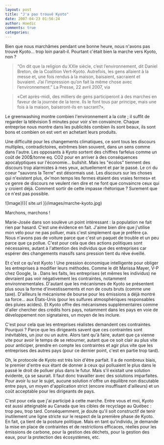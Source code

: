 ```yaml
---
layout: post
title: "J'a pas trouvé Kyoto"
date: 2007-04-23 01:56:24
author: Hoedic
comments: true
categories: 
---
```



Bien que nous marchâmes pendant une bonne heure, nous n'avons pas trouvé Kyoto... trop loin parait-il. Pourtant c'était bien la marche vers Kyoto, non ?

<blockquote class="citation">
&#8220;On dit que la religion du XXIe siècle, c&#8217;est l&#8217;environnement, dit Daniel Breton, de la Coalition Vert-Kyoto. Autrefois, les gens allaient à la messe et, une fois rendus à la maison, baisaient, sacraient et buvaient. J&#8217;ai l&#8217;impression qu&#8217;on fait la même chose avec l&#8217;environnement.&#8221; La Presse, 22 avril 2007, via 
</blockquote>

<blockquote class="citation">
«Cet après-midi, des milliers de gens participeront à des marches en faveur de la journée de la terre. Ils le font tous par principe, mais une fois à la maison, baiseront-ils en sacrant?», </blockquote>

Le greenwashing montre combien l'environnement a la cote ; il suffit de regarder la télévision 5 minutes pour voir s'en convaincre. Chaque entreprise nous montre dans les publicités combien ils sont beaux, ils sont bons et combien on est vert en achetant leurs produits.

Une difficulté pour les changements climatiques, ce sont tous les discours multiples, contradictoires, extrêmes bien souvent, dans un sens comme dans l'autre. Les opposants à Kyoto sortent des chiffres farfelus comme un coût de 200$/tonne eq. CO2 pour en arriver à des conséquences apocalyptiques sur l'économie... bullshit. Mais les "écolos" tiennent des discours trop alarmistes à mes yeux, actuellement et par le passé. Le cri du coeur "sauvons la Terre" est désormais usé. Les discours sur les choses qui n'existent plus, d«'mon temps les fermes étaient des vraies fermes» et ce genre de discours ne veulent rien dire et ne font que convaincre ceux qui y croient déjà. Comment sortir de cette impasse rhétorique ? Surement que ce n'est pas possible.

![Image]({{ site.url }}/images/marche-kyoto.jpg)
<div class="photoattrib">Marchons, marchons !</div>



Marie-Josée dans son  soulève un point intéressant : la population ne fait rien par hasard. C'est une évidence en fait. J'aime bien dire que j'utilise mon vélo pour ne pas polluer, mais c'est simplement que je préfère ça. Nous n'avons pas de voiture parce que c'est un paquet de trouble et un peu parce que ça pollue. C'est pour cela que des actions politiques sont nécessaires, autant à l'attention des individus que des entreprises car espérer des changements massifs sans pression tient du rêve éveillé.

Et c'est ce qu'est Kyoto ! Une pression économique intelligente pour obliger les entreprises à modifier leurs méthodes. Comme le dit Marissa Mayer, V-P chez Google, la . Dans les faits, les entreprises (et mêmes les individus) ne devraient pas voir négativement les contraintes, notamment environnementales. D'autant que les mécanismes de Kyoto se présentent plus sous la forme d'investissements et non de couts bruts (comme une taxe). D'ailleurs le mécanisme de bourse pour les émissions a déjà montré sa force... aux États-Unis (pour les sulfures atmosphériques responsables des pluies acides). Et Kyoto offre des mécanismes supplémentaires comme d'aller chercher des crédits hors pays, notamment dans les pays en voie de développement non signataires, un moyen de les inclure.

C'est pour cela que les entreprises réalistes demandent ces contraintes. Pourquoi ? Parce que les dirigeants savent que ces contraintes sont inévitables, un jour ou un autre. Alors tant qu'à faire, autant que ça vienne vite pour avoir le temps de se retourner, autant que ce soit clair au plus vite pour anticiper, prendre en compte les contraintes et agir plus vite que les entreprises des autres pays (pour ce dernier point, c'est en partie trop tard).

Oh, le protocole de Kyoto est très loin d'être parfait. Il a de nombreux biais, le premier d'entre eux étant de donner à ceux qui polluaient le plus dans le passé le droit de polluer plus dans le futur. Mais s'il existait une solution évidente, ça se saurait. Il faut donc travailler avec des solutions imparfaites. Pour avoir lu sur le sujet, aucune solution n'offre un équilibre non discutable entre pays, un moyen d'application strict (encore insuffisant d'ailleurs) et un coût acceptable pour les dirigeants de pays.

C'est pour cela que j'ai participé à cette marche. Entre vous et moi, Kyoto est aussi atteignable au Canada que les cibles de recyclage au Québec : trop peu, trop tard. Conséquemment, je doute qu'il soit constructif de tenir inutilement une ligne stricte sur le respect de la première phase de Kyoto. En fait, ça tient de la posture politique. Mais en tant qu'individu, je demande la mise en place de contraintes et de restrictions efficaces, réelles pour les émissions de carbone, pour la gestion des déchets, pour la gestion des eaux, pour la protection des écosystèmes, etc.